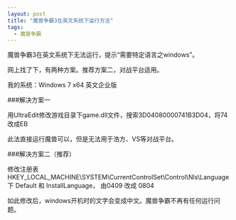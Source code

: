 ```yaml
---
layout: post
title: "魔兽争霸3在英文系统下运行方法"
tags: 
  - 魔兽争霸
---
```


魔兽争霸3在英文系统下无法运行，提示“需要特定语言之windows”。

网上找了下，有两种方案。推荐方案二，对战平台适用。

我的系统：Windows 7 x64 英文企业版

###解决方案一

用UltraEdit修改游戏目录下game.dll文件，搜索3D04080000741B3D04，将74改成EB

此法直接运行魔兽可以，但是无法用于浩方、VS等对战平台。

###解决方案二（推荐）

修改注册表 HKEY_LOCAL_MACHINE\SYSTEM\CurrentControlSet\Control\Nls\Language 下 Default 和 InstallLanguage， 由0409 改成 0804

如此修改后，windows开机时的文字会变成中文。魔兽争霸不再有任何运行问题。


